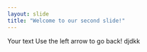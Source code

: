 ```yaml
---
layout: slide
title: "Welcome to our second slide!"
---
```

Your text
Use the left arrow to go back!
djdkk
